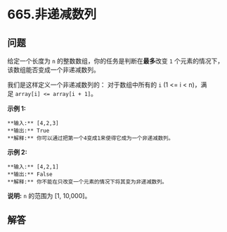 # 665.非递减数列

## 问题

给定一个长度为 `n` 的整数数组，你的任务是判断在**最多**改变 `1` 个元素的情况下，该数组能否变成一个非递减数列。

我们是这样定义一个非递减数列的： 对于数组中所有的 `i` (1 <= i < n)，满足 `array[i] <= array[i + 1]`。

**示例 1:**

```
**输入:** [4,2,3]
**输出:** True
**解释:** 你可以通过把第一个4变成1来使得它成为一个非递减数列。

```

**示例 2:**

```
**输入:** [4,2,1]
**输出:** False
**解释:** 你不能在只改变一个元素的情况下将其变为非递减数列。

```

**说明:** `n` 的范围为 [1, 10,000]。



## 解答

